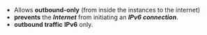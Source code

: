 - Allows **outbound-only** (from inside the instances to the internet)
- **prevents** the ***Internet*** from initiating an ***IPv6 connection***.
- **outbound traffic** **IPv6** only.